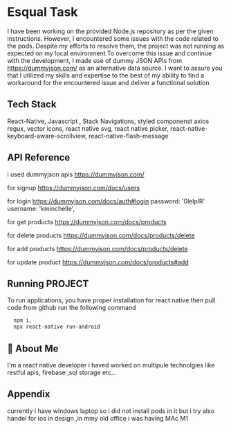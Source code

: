 
# Esqual Task 

I have been working on the provided Node.js repository as per the given instructions. However, I encountered some issues with the code related to the pods. Despite my efforts to resolve them, the project was not running as expected on my local environment.To overcome this issue and continue with the development, I made use of dummy JSON APIs from https://dummyjson.com/ as an alternative data source. I want to assure you that I utilized my skills and expertise to the best of my ability to find a workaround for the encountered issue and deliver a functional solution








## Tech Stack


 React-Native,
Javascript ,
 Stack Navigations,
 styled componenst
 axios
 regux,
 vector icons,
 react native svg,
 react native picker,
 react-native-keyboard-aware-scrollview,
 react-native-flash-message




## API Reference

i used dummyjson apis 
https://dummyjson.com/

for signup
https://dummyjson.com/docs/users

for login 
https://dummyjson.com/docs/auth#login
 password: '0lelplR'  username: 'kminchelle',
             

for get products
https://dummyjson.com/docs/products


for delete products
https://dummyjson.com/docs/products/delete

for add products
https://dummyjson.com/docs/products/delete


for update product
https://dummyjson.com/docs/products#add




## Running PROJECT

To run applications, you have proper installation for react native then pull code from github  run the following command

```bash
  npm i,
  npx react-native run-android
```







## 🚀 About Me
I'm a react native developer  i haved worked on multipule technolgies like restful apis, firebase ,sql storage etc...


## Appendix

currently i have windows laptop so i did not install pods in  it but i try also handel for ios in design ,in mmy old office i was  having MAc M1


